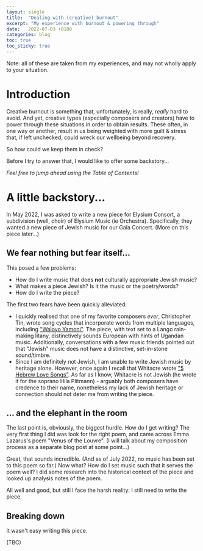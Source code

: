 ```yaml
---
layout: single
title:  "Dealing with (creative) burnout"
excerpt: "My experience with burnout & powering through"
date:   2022-07-03 +0100
categories: blog
toc: true
toc_sticky: true
---
```


Note: all of these are taken from my experiences, and may not wholly apply to your situation.

# Introduction
Creative burnout is something that, unfortunately, is really, *really* hard to avoid. And yet, creative types (especially composers and creators) have to power through these situations in order to obtain results. These often, in one way or another, result in us being weighted with more guilt & stress that, if left unchecked, could wreck our wellbeing beyond recovery.

So how could we keep them in check?

Before I try to answer that, I would like to offer some backstory...

*Feel free to jump ahead using the Table of Contents!*

# A little backstory...

In May 2022, I was asked to write a new piece for Elysium Consort, a subdivision (well, choir) of Elysium Music (ie Orchestra). Specifically, they wanted a new piece of Jewish music for our Gala Concert. (More on this piece later...)

## We fear nothing but fear itself...

This posed a few problems:
- How do I write music that does **not** culturally appropriate Jewish music?
- What makes a piece Jewish? Is it the music or the poetry/words?
- How do I write the piece?

The first two fears have been quickly alleviated:
- I quickly realised that one of my favorite composers *ever*, Christopher Tin, wrote song cycles that incorporate words from multiple languages, including ["Waloyo Yamoni"](https://youtu.be/LHWeh67FWbo). The piece, with text set to a Lango rain-making litany, distinctively sounds European with hints of Ugandan music. Additionally, conversations with a few music friends pointed out that "Jewish" music does not have a distinctive, set-in-stone sound/timbre.
- Since I am definitely not Jewish, I am unable to write Jewish music by heritage alone. However, once again I recall that Whitacre wrote ["5 Hebrew Love Songs"](https://youtu.be/Zutd7L3u2wE). As far as I know, Whitacre is not Jewish (he wrote it for the soprano Hila Plitmann) - arguably both composers have credence to their name, nonetheless my lack of Jewish heritage or connection should not deter me from writing the piece.

## ... and the elephant in the room

The last point is, obviously, the biggest hurdle. How do I get writing? The very first thing I did was look for the right poem, and came across Emma Lazarus's poem "Venus of the Louvre". (I will talk about my composition process as a separate blog post at some point...)

Great, that sounds incredible. (And as of July 2022, no music has been set to this poem so far.) Now what? How do I set music such that it serves the poem well? I did some research into the historical context of the piece and looked up analysis notes of the poem.

All well and good, but still I face the harsh reality: I still need to write the piece.

## Breaking down

It wasn't easy writing this piece.

(TBC)